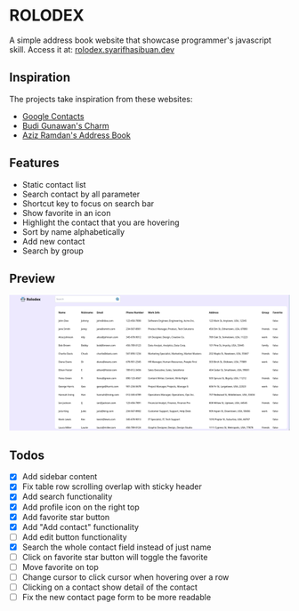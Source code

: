 # ROLODEX

A simple address book website that showcase programmer's javascript skill.
Access it at: [rolodex.syarifhasibuan.dev](https://rolodex.syarifhasibuan.dev)

## Inspiration

The projects take inspiration from these websites:

-   [Google Contacts](https://contacts.google.com)
-   [Budi Gunawan's Charm](https://charm.budigunawan.com)
-   [Aziz Ramdan's Address Book](https://bearmentor-address-book.azizramdan.id)

## Features

-   Static contact list
-   Search contact by all parameter
-   Shortcut key to focus on search bar
-   Show favorite in an icon
-   Highlight the contact that you are hovering
-   Sort by name alphabetically
-   Add new contact
-   Search by group

## Preview

![Preview](assets/preview.png)

## Todos

-   [x] Add sidebar content
-   [x] Fix table row scrolling overlap with sticky header
-   [x] Add search functionality
-   [x] Add profile icon on the right top
-   [x] Add favorite star button
-   [x] Add "Add contact" functionality
-   [ ] Add edit button functionality
-   [x] Search the whole contact field instead of just name
-   [ ] Click on favorite star button will toggle the favorite
-   [ ] Move favorite on top
-   [ ] Change cursor to click cursor when hovering over a row
-   [ ] Clicking on a contact show detail of the contact
-   [ ] Fix the new contact page form to be more readable
